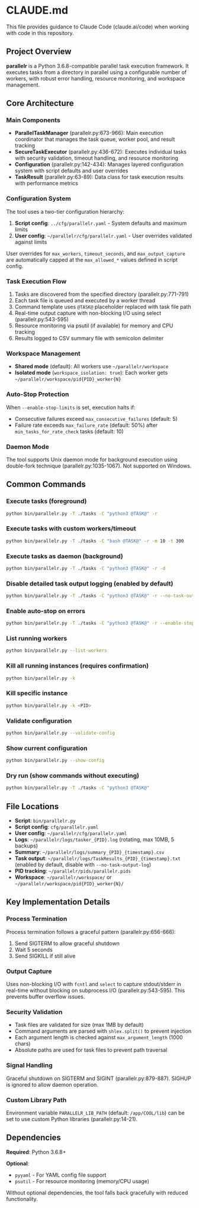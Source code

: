 # CLAUDE.md

This file provides guidance to Claude Code (claude.ai/code) when working with code in this repository.

## Project Overview

**parallelr** is a Python 3.6.8-compatible parallel task execution framework. It executes tasks from a directory in parallel using a configurable number of workers, with robust error handling, resource monitoring, and workspace management.

## Core Architecture

### Main Components

- **ParallelTaskManager** (parallelr.py:673-966): Main execution coordinator that manages the task queue, worker pool, and result tracking
- **SecureTaskExecutor** (parallelr.py:436-672): Executes individual tasks with security validation, timeout handling, and resource monitoring
- **Configuration** (parallelr.py:142-434): Manages layered configuration system with script defaults and user overrides
- **TaskResult** (parallelr.py:63-89): Data class for task execution results with performance metrics

### Configuration System

The tool uses a two-tier configuration hierarchy:
1. **Script config**: `../cfg/parallelr.yaml` - System defaults and maximum limits
2. **User config**: `~/parallelr/cfg/parallelr.yaml` - User overrides validated against limits

User overrides for `max_workers`, `timeout_seconds`, and `max_output_capture` are automatically capped at the `max_allowed_*` values defined in script config.

### Task Execution Flow

1. Tasks are discovered from the specified directory (parallelr.py:771-791)
2. Each task file is queued and executed by a worker thread
3. Command template uses `@TASK@` placeholder replaced with task file path
4. Real-time output capture with non-blocking I/O using select (parallelr.py:543-595)
5. Resource monitoring via psutil (if available) for memory and CPU tracking
6. Results logged to CSV summary file with semicolon delimiter

### Workspace Management

- **Shared mode** (default): All workers use `~/parallelr/workspace`
- **Isolated mode** (`workspace_isolation: true`): Each worker gets `~/parallelr/workspace/pid{PID}_worker{N}`

### Auto-Stop Protection

When `--enable-stop-limits` is set, execution halts if:
- Consecutive failures exceed `max_consecutive_failures` (default: 5)
- Failure rate exceeds `max_failure_rate` (default: 50%) after `min_tasks_for_rate_check` tasks (default: 10)

### Daemon Mode

The tool supports Unix daemon mode for background execution using double-fork technique (parallelr.py:1035-1067). Not supported on Windows.

## Common Commands

### Execute tasks (foreground)
```bash
python bin/parallelr.py -T ./tasks -C "python3 @TASK@" -r
```

### Execute tasks with custom workers/timeout
```bash
python bin/parallelr.py -T ./tasks -C "bash @TASK@" -r -m 10 -t 300
```

### Execute tasks as daemon (background)
```bash
python bin/parallelr.py -T ./tasks -C "python3 @TASK@" -r -d
```

### Disable detailed task output logging (enabled by default)
```bash
python bin/parallelr.py -T ./tasks -C "python3 @TASK@" -r --no-task-output-log
```

### Enable auto-stop on errors
```bash
python bin/parallelr.py -T ./tasks -C "python3 @TASK@" -r --enable-stop-limits
```

### List running workers
```bash
python bin/parallelr.py --list-workers
```

### Kill all running instances (requires confirmation)
```bash
python bin/parallelr.py -k
```

### Kill specific instance
```bash
python bin/parallelr.py -k <PID>
```

### Validate configuration
```bash
python bin/parallelr.py --validate-config
```

### Show current configuration
```bash
python bin/parallelr.py --show-config
```

### Dry run (show commands without executing)
```bash
python bin/parallelr.py -T ./tasks -C "python3 @TASK@"
```

## File Locations

- **Script**: `bin/parallelr.py`
- **Script config**: `cfg/parallelr.yaml`
- **User config**: `~/parallelr/cfg/parallelr.yaml`
- **Logs**: `~/parallelr/logs/tasker_{PID}.log` (rotating, max 10MB, 5 backups)
- **Summary**: `~/parallelr/logs/summary_{PID}_{timestamp}.csv`
- **Task output**: `~/parallelr/logs/TaskResults_{PID}_{timestamp}.txt` (enabled by default, disable with `--no-task-output-log`)
- **PID tracking**: `~/parallelr/pids/parallelr.pids`
- **Workspace**: `~/parallelr/workspace/` or `~/parallelr/workspace/pid{PID}_worker{N}/`

## Key Implementation Details

### Process Termination
Process termination follows a graceful pattern (parallelr.py:656-666):
1. Send SIGTERM to allow graceful shutdown
2. Wait 5 seconds
3. Send SIGKILL if still alive

### Output Capture
Uses non-blocking I/O with `fcntl` and `select` to capture stdout/stderr in real-time without blocking on subprocess I/O (parallelr.py:543-595). This prevents buffer overflow issues.

### Security Validation
- Task files are validated for size (max 1MB by default)
- Command arguments are parsed with `shlex.split()` to prevent injection
- Each argument length is checked against `max_argument_length` (1000 chars)
- Absolute paths are used for task files to prevent path traversal

### Signal Handling
Graceful shutdown on SIGTERM and SIGINT (parallelr.py:879-887). SIGHUP is ignored to allow daemon operation.

### Custom Library Path
Environment variable `PARALLELR_LIB_PATH` (default: `/app/COOL/lib`) can be set to use custom Python libraries (parallelr.py:14-21).

## Dependencies

**Required**: Python 3.6.8+

**Optional**:
- `pyyaml` - For YAML config file support
- `psutil` - For resource monitoring (memory/CPU usage)

Without optional dependencies, the tool falls back gracefully with reduced functionality.